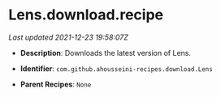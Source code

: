 # Lens.download.recipe

_Last updated 2021-12-23 19:58:07Z_

- **Description**: Downloads the latest version of Lens.

- **Identifier**: `com.github.ahousseini-recipes.download.Lens`

- **Parent Recipes**: `None`